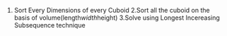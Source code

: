 1. Sort Every Dimensions of every Cuboid
2.Sort all the cuboid on the basis of volume(length*width*height)
3.Solve using Longest Incereasing Subsequence technique